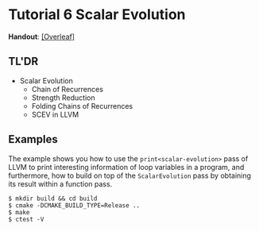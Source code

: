 # Tutorial 6 Scalar Evolution

**Handout**: [\[Overleaf\]](https://www.overleaf.com/read/qyzvpfzxkrns)

## TL'DR

- Scalar Evolution
  - Chain of Recurrences
  - Strength Reduction
  - Folding Chains of Recurrences
  - SCEV in LLVM

## Examples

The example shows you how to use the `print<scalar-evolution>` pass of LLVM to
print interesting information of loop variables in a program, and furthermore,
how to build on top of the `ScalarEvolution` pass by obtaining its result within
a function pass.
```
$ mkdir build && cd build
$ cmake -DCMAKE_BUILD_TYPE=Release ..
$ make
$ ctest -V
```
